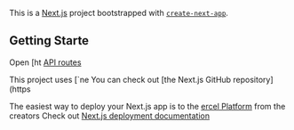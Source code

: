 This is a [Next.js](https://nextjs.org) project bootstrapped with [`create-next-app`](https://nextjs.org/docs/pages/api-reference/create-next-app).

## Getting Starte
Open [ht
[API routes](https://nextjs.org/docs/pages/building-your-pplication/routng/ap-routes)

This project uses [`ne
You can check out [the Next.js GitHub repository](https

The easiest way to deploy your Next.js app is to  the [ercel Platform](https://vercel.com/new?utm_meium=default-templat&filtr=next.js&ut_ource=create-next-app&utm_campaign=create-next-app-readme) from the creators 
Check out  [Next.js deployment documentation](https://nextjs.org/docs/pages/building-your-application/deployin) 
